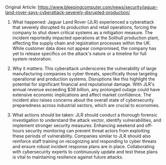 Original Article: https://www.bleepingcomputer.com/news/security/jaguar-land-rover-says-cyberattack-severely-disrupted-production/

1) What happened: Jaguar Land Rover (JLR) experienced a cyberattack that severely disrupted its production and retail operations, forcing the company to shut down critical systems as a mitigation measure. The incident reportedly impacted operations at the Solihull production plant, affecting the supply chain and registration processes within the UK. While customer data does not appear compromised, the company has yet to release specifics on the attack's nature or a timeline for full system restoration.

2) Why it matters: This cyberattack underscores the vulnerability of large manufacturing companies to cyber threats, specifically those targeting operational and production systems. Disruptions like this highlight the potential for significant financial and reputational damage. With JLR's annual revenue exceeding $38 billion, any prolonged outage could have extensive economic implications and affect market confidence. The incident also raises concerns about the overall state of cybersecurity preparedness across industrial sectors, which are crucial to economies.

3) What actions should be taken: JLR should conduct a thorough forensic investigation to understand the attack vector, identify vulnerabilities, and implement stronger security measures. Enhancing weekend and off-hours security monitoring can prevent threat actors from exploiting these periods of vulnerability. Companies similar to JLR should also reinforce staff training on recognizing and responding to cyber threats and ensure robust incident response plans are in place. Collaborating with cybersecurity experts to continuously update and test these plans is vital to maintaining resilience against future attacks.